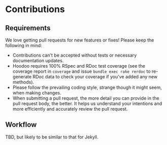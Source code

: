 # Contributions

## Requirements

We love getting pull requests for new features or fixes! Please keep the following in mind:

* Contributions can't be accepted without tests or necessary documentation updates.
* Hoodoo requires 100% RSpec and RDoc test coverage (see the coverage report in `coverage` and issue `bundle exec rake rerdoc` to re-generate RDoc data to check your coverage if you've added any new methods).
* Please follow the prevailing coding style, strange though it might seem, when making changes.
* When submitting a pull request, the more detail you can provide in the pull request body, the better. It helps us understand your intentions and more efficiently and accurately review the pull request.

## Workflow

TBD, but likely to be similar to that for Jekyll.

